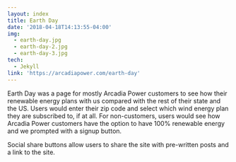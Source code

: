```yaml
---
layout: index
title: Earth Day
date: '2018-04-18T14:13:55-04:00'
img:
  - earth-day.jpg
  - earth-day-2.jpg
  - earth-day-3.jpg
tech:
  - Jekyll
link: 'https://arcadiapower.com/earth-day'
---
```

Earth Day was a page for mostly Arcadia Power customers to see how their renewable energy plans with us compared with the rest of their state and the US. Users would enter their zip code and select which wind energy plan they are subscribed to, if at all. For non-customers, users would see how Arcadia Power customers have the option to have 100% renewable energy and we prompted with a signup button. 

Social share buttons allow users to share the site with pre-written posts and a link to the site.
